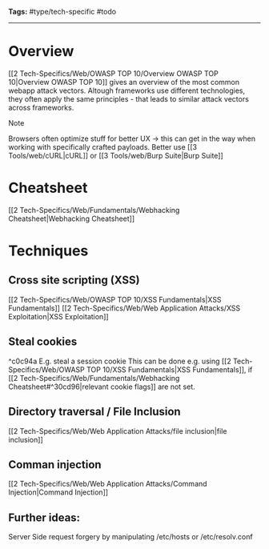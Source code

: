 **Tags:** #type/tech-specific #todo 

---
# Overview
[[2 Tech-Specifics/Web/OWASP TOP 10/Overview OWASP TOP 10|Overview OWASP TOP 10]] gives an overview of the most common webapp attack vectors. Altough frameworks use different technologies, they often apply the same principles - that leads to similar attack vectors across frameworks.

> [!NOTE]
> Browsers often optimize stuff for better UX -> this can get in the way when working with specifically crafted payloads. Better use [[3 Tools/web/cURL|cURL]] or [[3 Tools/web/Burp Suite|Burp Suite]]
# Cheatsheet
[[2 Tech-Specifics/Web/Fundamentals/Webhacking Cheatsheet|Webhacking Cheatsheet]]
# Techniques
## Cross site scripting (XSS)
[[2 Tech-Specifics/Web/OWASP TOP 10/XSS Fundamentals|XSS Fundamentals]]
[[2 Tech-Specifics/Web/Web Application Attacks/XSS Exploitation|XSS Exploitation]]
## Steal cookies
^c0c94a
E.g. steal a session cookie 
This can be done e.g. using [[2 Tech-Specifics/Web/OWASP TOP 10/XSS Fundamentals|XSS Fundamentals]], if [[2 Tech-Specifics/Web/Fundamentals/Webhacking Cheatsheet#^30cd96|relevant cookie flags]] are not set.
## Directory traversal / File Inclusion
[[2 Tech-Specifics/Web/Web Application Attacks/file inclusion|file inclusion]]
## Comman injection
[[2 Tech-Specifics/Web/Web Application Attacks/Command Injection|Command Injection]]
## Further ideas:
Server Side request forgery by manipulating /etc/hosts or /etc/resolv.conf